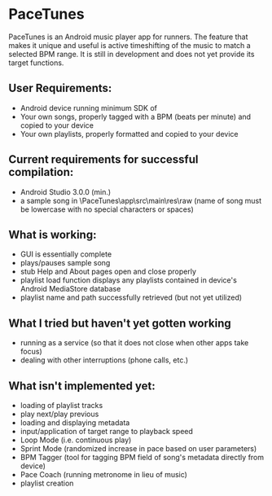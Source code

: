 # PaceTunes
PaceTunes is an Android music player app for runners. The feature that makes it unique and useful is active timeshifting of the music to match a selected BPM range. It is still in development and does not yet provide its target functions.

## User Requirements:
  - Android device running minimum SDK of 
  - Your own songs, properly tagged with a BPM (beats per minute) and copied to your device
  - Your own playlists, properly formatted and copied to your device
  
## Current requirements for successful compilation:
  - Android Studio 3.0.0 (min.)
  - a sample song in \PaceTunes\app\src\main\res\raw (name of song must be lowercase with no special characters or spaces)
  
## What is working:
  - GUI is essentially complete
  - plays/pauses sample song
  - stub Help and About pages open and close properly
  - playlist load function displays any playlists contained in device's Android MediaStore database
  - playlist name and path successfully retrieved (but not yet utilized)
  
## What I tried but haven't yet gotten working
  - running as a service (so that it does not close when other apps take focus)
  - dealing with other interruptions (phone calls, etc.)  
  
## What isn't implemented yet:
  - loading of playlist tracks
  - play next/play previous
  - loading and displaying metadata
  - input/application of target range to playback speed
  - Loop Mode (i.e. continuous play)
  - Sprint Mode (randomized increase in pace based on user parameters)
  - BPM Tagger (tool for tagging BPM field of song's metadata directly from device)
  - Pace Coach (running metronome in lieu of music)
  - playlist creation
